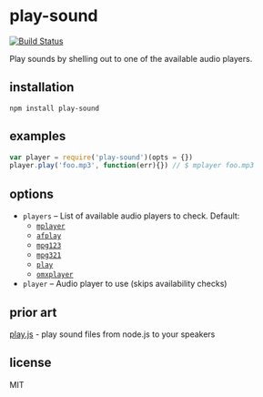 # play-sound

[![Build Status](https://travis-ci.org/shime/play-sound.svg)](https://travis-ci.org/shime/play-sound)

Play sounds by shelling out to one of the available audio players.

## installation

    npm install play-sound

## examples

```javascript
var player = require('play-sound')(opts = {})
player.play('foo.mp3', function(err){}) // $ mplayer foo.mp3 
```

## options

* `players` – List of available audio players to check. Default:
  * [`mplayer`](https://www.mplayerhq.hu/)
  * [`afplay`](https://developer.apple.com/library/mac/documentation/Darwin/Reference/ManPages/man1/afplay.1.html)
  * [`mpg123`](http://www.mpg123.de/)
  * [`mpg321`](http://mpg321.sourceforge.net/)
  * [`play`](http://sox.sourceforge.net/)
  * [`omxplayer`](https://github.com/popcornmix/omxplayer)
* `player` – Audio player to use (skips availability checks)

## prior art

[play.js](https://github.com/Marak/play.js) - play sound files from node.js to your speakers

## license

MIT

